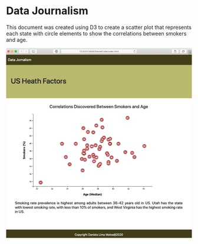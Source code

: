 # Data Journalism

This document was created using D3 to create a scatter plot that represents each state with circle elements to show the correlations between smokers and age.

![Page](/Images/html.png)
